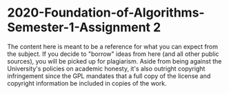 # 2020-Foundation-of-Algorithms-Semester-1-Assignment 2

The content here is meant to be a reference for what you can expect from the subject. If you decide to "borrow"
ideas from here (and all other public sources), you will be picked up for plagiarism. Aside from being against the
University's policies on academic honesty, it's also outright copyright infringement since the GPL mandates that a
full copy of the license and copyright information be included in copies of the work.

